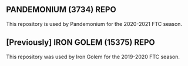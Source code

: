 ## PANDEMONIUM (3734) REPO

This repository is used by Pandemonium for the 2020-2021 FTC season.

## [Previously] IRON GOLEM (15375) REPO

This repository was used by Iron Golem for the 2019-2020 FTC season.

